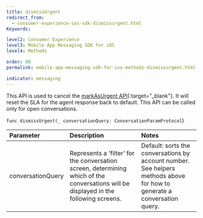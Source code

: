 ```yaml
---
title: dismissUrgent
redirect_from:
  - consumer-experience-ios-sdk-dismissurgent.html
Keywords:

level2: Consumer Experience
level3: Mobile App Messaging SDK for iOS
level4: Methods

order: 90
permalink: mobile-app-messaging-sdk-for-ios-methods-dismissurgent.html

indicator: messaging
---
```


This API is used to cancel the [markAsUrgent API](consumer-experience-ios-sdk-markasurgent.html){:target="_blank"}. It will reset the SLA for the agent response back to default.  This API can be called only for open conversations.

`func dismissUrgent(_ conversationQuery: ConversationParamProtocol`)

| Parameter | Description | Notes |
| :--- | :--- | :--- |
| conversationQuery | Represents a 'filter’ for the conversation screen, determining which of the conversations will be displayed in the following screens. | Default: sorts the conversations by account number. <br> See helpers methods above for how to generate a conversation query. |

